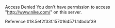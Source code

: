 Access Denied You don't have permission to access "http://www.nike.com/" on this server.

Reference #18.5ef2f33f.1570164571.14bdbf39